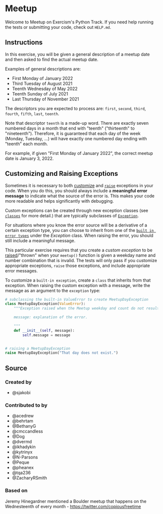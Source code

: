 # Meetup

Welcome to Meetup on Exercism's Python Track.
If you need help running the tests or submitting your code, check out `HELP.md`.

## Instructions

In this exercise, you will be given a general description of a meetup date and then asked to find the actual meetup date.

Examples of general descriptions are:

- First Monday of January 2022
- Third Tuesday of August 2021
- Teenth Wednesday of May 2022
- Teenth Sunday of July 2021
- Last Thursday of November 2021

The descriptors you are expected to process are: `first`, `second`, `third`, `fourth`, `fifth`, `last`, `teenth`.

Note that descriptor `teenth` is a made-up word.
There are exactly seven numbered days in a month that end with "teenth" ("thirteenth" to "nineteenth").
Therefore, it is guaranteed that each day of the week (Monday, Tuesday, ...) will have exactly one numbered day ending with "teenth" each month.

For example, if given "First Monday of January 2022", the correct meetup date is January 3, 2022.

## Customizing and Raising Exceptions

Sometimes it is necessary to both [customize](https://docs.python.org/3/tutorial/errors.html#user-defined-exceptions) and [`raise`](https://docs.python.org/3/tutorial/errors.html#raising-exceptions) exceptions in your code. When you do this, you should always include a **meaningful error message** to indicate what the source of the error is. This makes your code more readable and helps significantly with debugging.

Custom exceptions can be created through new exception classes (see [`classes`](https://docs.python.org/3/tutorial/classes.html#tut-classes) for more detail.) that are typically subclasses of [`Exception`](https://docs.python.org/3/library/exceptions.html#Exception).

For situations where you know the error source will be a derivative of a certain exception type, you can choose to inherit from one of the [`built in error types`](https://docs.python.org/3/library/exceptions.html#base-classes) under the _Exception_ class. When raising the error, you should still include a meaningful message.

This particular exercise requires that you create a _custom exception_ to be [raised](https://docs.python.org/3/reference/simple_stmts.html#the-raise-statement)/"thrown" when your `meetup()` function is given a weekday name and number combination that is invalid. The tests will only pass if you customize appropriate exceptions, `raise` those exceptions, and include appropriate error messages.

To customize a `built-in exception`, create a `class` that inherits from that exception. When raising the custom exception with a message, write the message as an argument to the `exception` type:

```python
# subclassing the built-in ValueError to create MeetupDayException
class MeetupDayException(ValueError):
    """Exception raised when the Meetup weekday and count do not result in a valid date.

    message: explanation of the error.

    """
    def __init__(self, message):
        self.message = message

        
# raising a MeetupDayException
raise MeetupDayException("That day does not exist.")
```

## Source

### Created by

- @sjakobi

### Contributed to by

- @acedrew
- @behrtam
- @BethanyG
- @cmccandless
- @Dog
- @dvermd
- @ikhadykin
- @kytrinyx
- @N-Parsons
- @Peque
- @pheanex
- @tqa236
- @ZacharyRSmith

### Based on

Jeremy Hinegardner mentioned a Boulder meetup that happens on the Wednesteenth of every month - https://twitter.com/copiousfreetime